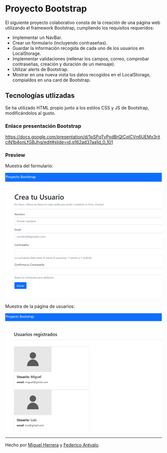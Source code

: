 # Proyecto Bootstrap

El siguiente proyecto colaborativo consta de la creación de una página web utilizando el framework Bootstrap, cumpliendo los requisitos requeridos:

- Implementar un NavBar.
- Crear un formulario (incluyendo contraseñas).
- Guardar la información recogida de cada uno de los usuarios en LocalStorage.
- Implementar validaciones (rellenar los campos, correo, comprobar contraseñas, creación y duración de un mensaje).
- Utilizar alerts de Bootstrap.
- Mostrar en una nueva vista los datos recogidos en el LocalStorage, compialdos en una card de Bootstrap. 


## Tecnologías utlizadas

Se ha utilizado HTML propio junto a los estilos CSS y JS de Bootstrap, modificándolos al gusto. 


### Enlace presentación Bootstrap

https://docs.google.com/presentation/d/1pSPqTvPxdBrQICqlCVn6UEMx3rjtciN1b4onLfGBJhg/edit#slide=id.g162ad37aa1d_0_101


### Preview

Muestra del formulario:

![foto](https://github.com/miguelherreravillanueva/Proyecto-Bootstrap/blob/main/images/viewForm.png)

Muestra de la página de usuarios:

![foto](https://github.com/miguelherreravillanueva/Proyecto-Bootstrap/blob/main/images/viewUsers.png)


---

Hecho por [Miguel Herrera](https://github.com/miguelherreravillanueva) y [Federico Arévalo](https://github.com/Fede-Arevalo).

